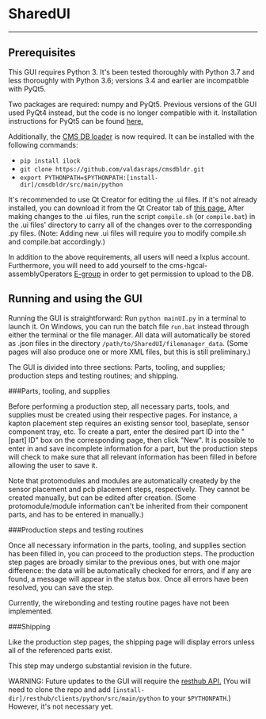 # SharedUI

------

## Prerequisites

This GUI requires Python 3.  It's been tested thoroughly with Python 3.7 and less thoroughly with Python 3.6; versions 3.4 and earlier are incompatible with PyQt5.

Two packages are required:  numpy and PyQt5.  Previous versions of the GUI used PyQt4 instead, but the code is no longer compatible with it.  Installation instructions for PyQt5 can be found [here.](https://doc.bccnsoft.com/docs/PyQt5/installation.html)

Additionally, the [CMS DB loader](https://github.com/valdasraps/cmsdbldr) is now required.  It can be installed with the following commands:

- `pip install ilock`
- `git clone https://github.com/valdasraps/cmsdbldr.git`
- `export PYTHONPATH=$PYTHONPATH:[install-dir]/cmsdbldr/src/main/python`

It's recommended to use Qt Creator for editing the .ui files.  If it's not already installed, you can download it from the Qt Creator tab of [this page.](https://www.qt.io/offline-installers)  After making changes to the .ui files, run the script `compile.sh` (or `compile.bat`) in the .ui files' directory to carry all of the changes over to the corresponding .py files.  (Note:  Adding new .ui files will require you to modify compile.sh and compile.bat accordingly.)

In addition to the above requirements, all users will need a lxplus account.  Furthermore, you will need to add yourself to the cms-hgcal-assemblyOperators [E-group](https://e-groups.cern.ch/e-groups/EgroupsSearchForm.do) in order to get permission to upload to the DB.

## Running and using the GUI

Running the GUI is straightforward:  Run `python mainUI.py` in a terminal to launch it.  On Windows, you can run the batch file `run.bat` instead through either the terminal or the file manager.  All data will automatically be stored as .json files in the directory `/path/to/SharedUI/filemanager_data`.  (Some pages will also produce one or more XML files, but this is still preliminary.)

The GUI is divided into three sections:  Parts, tooling, and supplies; production steps and testing routines; and shipping.

###Parts, tooling, and supplies

Before performing a production step, all necessary parts, tools, and supplies must be created using their respective pages.  For instance, a kapton placement step requires an existing sensor tool, baseplate, sensor component tray, etc.  To create a part, enter the desired part ID into the "[part] ID" box on the corresponding page, then click "New".  It is possible to enter in and save incomplete information for a part, but the production steps will check to make sure that all relevant information has been filled in before allowing the user to save it.

Note that protomodules and modules are automatically createdy by the sensor placement and pcb placement steps, respectively.  They cannot be created manually, but can be edited after creation.  (Some protomodule/module information can't be inherited from their component parts, and has to be entered in manually.)

###Production steps and testing routines

Once all necessary information in the parts, tooling, and supplies section has been filled in, you can proceed to the production steps.  The production step pages are broadly similar to the previous ones, but with one major difference:  the data will be automatically checked for errors, and if any are found, a message will appear in the status box.  Once all errors have been resolved, you can save the step.

Currently, the wirebonding and testing routine pages have not been implemented.

###Shipping

Like the production step pages, the shipping page will display errors unless all of the referenced parts exist.

This step may undergo substantial revision in the future.


WARNING:  Future updates to the GUI will require the [resthub API.](https://github.com/valdasraps/resthub)  (You will need to clone the repo and add `[install-dir]/resthub/clients/python/src/main/python` to your `$PYTHONPATH`.)  However, it's not necessary yet.
